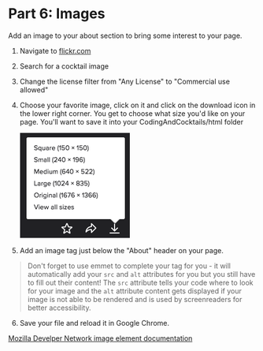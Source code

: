 # Part 6: Images

Add an image to your about section to bring some interest to your page.

1. Navigate to [flickr.com](http://flickr.com)

2. Search for a cocktail image

3. Change the license filter from "Any License" to "Commercial use allowed"

4. Choose your favorite image, click on it and click on the download icon in the lower right corner.  You get to choose what size you'd like on your page. You'll want to save it into your CodingAndCocktails/html folder

    ![](/assets/download.png)
    
5. Add an image tag just below the "About" header on your page.  
>Don't forget to use emmet to complete your tag for you - it will automatically add your `src` and `alt` attributes for you but you still have to fill out their content!  The `src` attribute tells your code where to look for your image and the `alt` attribute content gets displayed if your image is not able to be rendered and is used by screenreaders for better accessibility.

6. Save your file and reload it in Google Chrome.


[Mozilla Develper Network image element documentation](https://developer.mozilla.org/en-US/docs/Web/HTML/Element/img)




